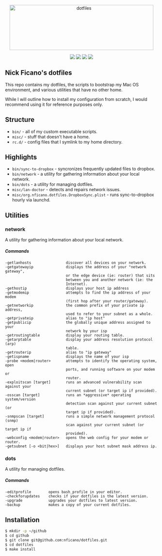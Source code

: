 <p align="center">
  <img src="https://s3.amazonaws.com/nf-assets/dotfiles-logo.svg" alt="dotfiles" width="474" height="148" />
  <div align="center">
    <a href="https://travis-ci.org/nficano/dotfiles"><img src="https://travis-ci.org/nficano/dotfiles.svg?branch=master" /></a>
    <img src="https://img.shields.io/github/last-commit/nficano/dotfiles.svg" />
    <img src="https://img.shields.io/github/tag/nficano/dotfiles.svg" />
    <img src="https://img.shields.io/badge/platforms-macos%20%7C%20linux-blue.svg" />
  </div>
</p>

## Nick Ficano's dotfiles

This repo contains my dotfiles, the scripts to bootstrap my Mac OS environment,
and various utilities that have no other home.

While I will outline how to install my configuration from scratch, I would
recommend using it for reference purposes only.

## Structure

- ``bin/`` - all of my custom executable scripts.
- ``misc/`` - stuff that doesn't have a home.
- ``rc.d/`` - config files that I symlink to my home directory.

## Highlights

- ``bin/sync-to-dropbox`` - syncronizes frequently updated files to dropbox.
- ``bin/network`` - a utility for gathering information about your local network.
- ``bin/dots`` - a utility for managing dotfiles.
- ``misc/lan-doctor`` - detects and repairs network issues.
- ``misc/org.nficano.dotfiles.DropboxSync.plist`` - runs sync-to-dropbox hourly via launchd.

## Utilities

### network

A utility for gathering information about your local network.

##### Commands

```
-getlanhosts                discover all devices on your network.
-getgatewayip               displays the address of your "network gateway",
                            or the edge device (ie: router) that sits
                            between you and another network (ie: the
                            Internet).
-gethostip                  displays your host ip address
-getmodemip                 attempts to find the ip address of your modem
                            (first hop after your router/gateway).
-getnetworkip               the common prefix of your private ip address,
                            used to refer to your subnet as a whole.
-getprivateip               alias to "ip host"
-getpublicip                the globally unique address assigned to your
                            network by your isp
-getroutingtable            display your routing table.
-getarptable                display your address resolution protocol (arp)
                            table.
-getrouterip                alias to "ip gateway"
-getispname                 displays the name of your isp
-probe <modem|router>       attempts to identify the operating system, open
                            ports, and running software on your modem or
                            router.
-exploitscan [target]       runs an advanced vulnerability scan against your
                            current subnet (or target ip if provided).
-osscan [target]            runs an *aggressive* operating system/version
                            detection scan against your current subnet (or
                            target ip if provided).
-snmpscan [target]          runs a simple network management protocol (snmp)
                            scan against your current subnet (or target ip if
                            provided).
-webconfig <modem|router>   opens the web config for your modem or router.
-getsubnet [-o <bit|hex>]   displays your host subnet mask address ip.
```

### dots

A utility for managing dotfiles.

##### Commands

```
-editprofile        opens bash_profile in your editor.
-checkforupdates    checks if your dotfiles is the latest version.
-upgrade            upgrades your dotfiles to latest version.
-backup             makes a copy of your current dotfiles.
```

## Installation

```bash
$ mkdir -p ~/github
$ cd github
$ git clone git@github.com:nficano/dotfiles.git
$ cd dotfiles
$ make install
